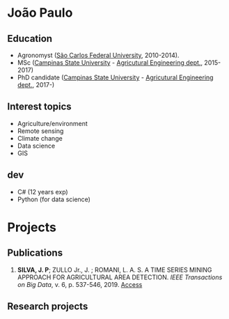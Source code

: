 # João Paulo

## Education
- Agronomyst ([São Carlos Federal University](https://www.cca.ufscar.br/pt-br), 2010-2014).
- MSc ([Campinas State University](https://www.unicamp.br/unicamp/english) - [Agricutural Engineering dept.](https://www.feagri.unicamp.br/portal/en/), 2015-2017)
- PhD candidate ([Campinas State University](https://www.unicamp.br/unicamp/english) - [Agricutural Engineering dept.](https://www.feagri.unicamp.br/portal/en/), 2017-)

## Interest topics
- Agriculture/environment
- Remote sensing
- Climate change
- Data science
- GIS

## dev
- C# (12 years exp)
- Python (for data science)

# Projects

## Publications
1. **SILVA, J. P**; ZULLO Jr., J.  ; ROMANI, L. A. S. A TIME SERIES MINING APPROACH FOR AGRICULTURAL AREA DETECTION. *IEEE Transactions on Big Data*, v. 6, p. 537-546, 2019. [Access](http://dx.doi.org/10.1109/TBDATA.2019.2913402)

## Research projects

